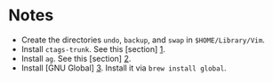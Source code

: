 # Notes

* Create the directories `undo`, `backup`, and `swap` in `$HOME/Library/Vim`.
* Install `ctags-trunk`. See this [section] [1].
* Install `ag`. See this [section] [2].
* Install [GNU Global] [3]. Install it via `brew install global`.

[1]: https://github.com/shawncplus/phpcomplete.vim#ctags
[2]: https://github.com/ggreer/the_silver_searcher#installation
[3]: http://www.gnu.org/software/global/
